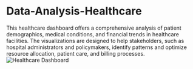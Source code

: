 # Data-Analysis-Healthcare

This healthcare dashboard offers a comprehensive analysis of patient demographics, medical conditions, and financial trends in healthcare facilities. The visualizations are designed to help stakeholders, such as hospital administrators and policymakers, identify patterns and optimize resource allocation, patient care, and billing processes.
![Healthcare Dashboard](https://github.com/user-attachments/assets/819135f8-5055-4c8f-9458-832bc8ad47b9)
